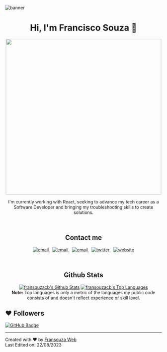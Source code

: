 ![banner](https://drive.google.com/uc?export=view&id=1UwjjwBLGkuNdUW40z5m1g0-6NvtqNerc)

<h1 align ="center">Hi, I'm Francisco Souza 👋</h1>
<p align='center'>
  <a target="_blank" href="https://fransouzaweb.com.br">
    <img width="500" src="https://readme-typing-svg.herokuapp.com?font=Fira+Code&pause=1000&width=435&lines=Laravel+%7C+React+%7C+Typescript+%7C+NodeJS;Front+End+and+Back+End+Developer;Always+learning+new+things&center=true&width=500&height=50">
  </a>
</p>

<p align="center" class="text-about">
 I'm currently working with React, seeking to advance my tech career as a Software Developer and bringing my troubleshooting skills to create solutions.
</p>

 </br>

<h2 align="center">Contact me</h2>
<p align="center">
  <a href="mailto:fransouzaweb@gmail.com">
     <img  src="https://img.shields.io/badge/email-04001E?style=for-the-badge&logo=gmail&logoColor=1087E0" alt="email">
  </a>&nbsp;
  <a target="_blank" href="https://www.linkedin.com/in/franciscosouzati/">
     <img  src="https://img.shields.io/badge/linkedin-04001E?style=for-the-badge&logo=linkedin&logoColor=1087E0" alt="email">
  </a>&nbsp;
  <a target="_blank" href="https://wa.link/gx2tpu">
     <img  src="https://img.shields.io/badge/whatsapp-04001E?style=for-the-badge&logo=whatsapp&logoColor=1087E0" alt="email">
  </a>&nbsp;
  <a target="_blank" href="https://twitter.com/">
     <img  src="https://img.shields.io/badge/twitter-04001E?style=for-the-badge&logo=twitter&logoColor=1087E0" alt="twitter">
  </a>&nbsp;
  <a target="_blank" href="https://fransouzaweb.com.br">
     <img  src="https://img.shields.io/badge/website-04001E?style=for-the-badge&logo=about.me&logoColor=1087E0" alt="website">
  </a>
</p>
  
<br/>

<div align="center">
<h2>Github Stats</h2>
    <a href="https://github.com/fransouzacb/github-readme-stats-sigma-five.vercel.app"><img alt="fransouzacb's Github Stats" src="https://github-readme-stats-sigma-five.vercel.app/api/top-langs/?username=fransouzacb&show_icons=true&count_private=true&theme=react&hide_border=true&bg_color=0D1117" /></a>
  <a href="https://github.com/fransouzacb/github-readme-stats-sigma-five.vercel.app"><img alt="fransouzacb's Top Languages" src="https://github-readme-stats-sigma-five.vercel.app/api/top-langs/?username=fransouzacb&langs_count=8&count_private=true&layout=compact&theme=react&hide_border=true&bg_color=0D1117" /></a>
  <br/>
  <b>Note:</b> Top languages is only a metric of the languages my public code consists of and doesn't reflect experience or skill level.
</div>

## ❤ Followers

<a href="https://github.com/fransouzacb?tab=followers"><img src="https://img.shields.io/github/followers/fransouzacb?label=Followers&style=social" alt="GitHub Badge"></a>

---

Created with ❤️ by [Fransouza Web](https://github.com/)<br />
Last Edited on: 22/08/2023

